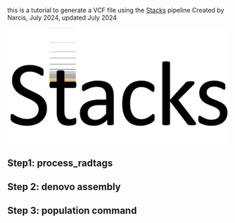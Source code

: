 this is a tutorial to generate a VCF file using the [Stacks](https://catchenlab.life.illinois.edu/stacks/manual/) pipeline
Created by Narcis, July 2024, updated July 2024 


![Primula grandis][Pgrandis_NY]

[Pgrandis_NY]: ./stacks_logo.png



## Step1: process_radtags

## Step 2: denovo assembly

## Step 3: population command

